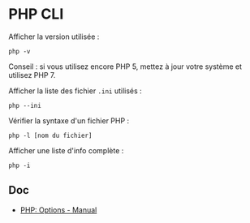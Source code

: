 # PHP CLI

Afficher la version utilisée :

    php -v

Conseil : si vous utilisez encore PHP 5, mettez à jour votre système et utilisez PHP 7.

Afficher la liste des fichier `.ini` utilisés :

    php --ini

Vérifier la syntaxe d'un fichier PHP :

    php -l [nom du fichier]

Afficher une liste d'info complète :

    php -i

## Doc

- [PHP: Options - Manual](http://php.net/manual/en/features.commandline.options.php)

